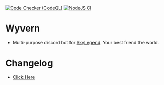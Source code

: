 [![Code Checker (CodeQL)](https://github.com/erqewee/wyvern/actions/workflows/codeql.yml/badge.svg)](https://github.com/erqewee/wyvern/actions/workflows/codeql.yml)
[![NodeJS CI](https://github.com/erqewee/wyvern/actions/workflows/node.js.yml/badge.svg)](https://github.com/erqewee/wyvern/actions/workflows/node.js.yml)

# Wyvern
- Multi-purpose discord bot for [SkyLegend](https://discord.gg/ZwhgJvXqm9). Your best friend the world.

# Changelog
- [Click Here](https://github.com/erqewee/wyvern/blob/master/CHANGELOG.md)
